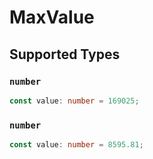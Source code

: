 # MaxValue


## Supported Types

### `number`

```typescript
const value: number = 169025;
```

### `number`

```typescript
const value: number = 8595.81;
```

